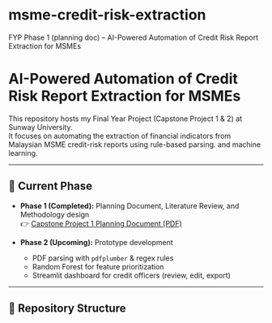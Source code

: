 # msme-credit-risk-extraction
FYP Phase 1 (planning doc) – AI-Powered Automation of Credit Risk Report Extraction for MSMEs

# AI-Powered Automation of Credit Risk Report Extraction for MSMEs

This repository hosts my Final Year Project (Capstone Project 1 & 2) at Sunway University.  
It focuses on automating the extraction of financial indicators from Malaysian MSME credit-risk reports using rule-based parsing. and machine learning.

---

## 📄 Current Phase
- **Phase 1 (Completed):** Planning Document, Literature Review, and Methodology design  
  👉 [Capstone Project 1 Planning Document (PDF)](docs/PD_21098272.pdf)

- **Phase 2 (Upcoming):** Prototype development  
  - PDF parsing with `pdfplumber` & regex rules  
  - Random Forest for feature prioritization  
  - Streamlit dashboard for credit officers (review, edit, export)

---

## 📂 Repository Structure
